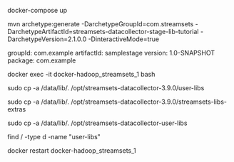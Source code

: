 docker-compose up

mvn archetype:generate -DarchetypeGroupId=com.streamsets -DarchetypeArtifactId=streamsets-datacollector-stage-lib-tutorial -DarchetypeVersion=2.1.0.0 -DinteractiveMode=true

groupId: com.example
artifactId: samplestage
version: 1.0-SNAPSHOT
package: com.example


docker exec -it docker-hadoop_streamsets_1 bash

sudo cp -a /data/lib/. /opt/streamsets-datacollector-3.9.0/user-libs


sudo cp -a /data/lib/. /opt/streamsets-datacollector-3.9.0/streamsets-libs-extras

sudo cp -a /data/lib/. /opt/streamsets-datacollector-user-libs



find / -type d -name "user-libs"

docker restart docker-hadoop_streamsets_1